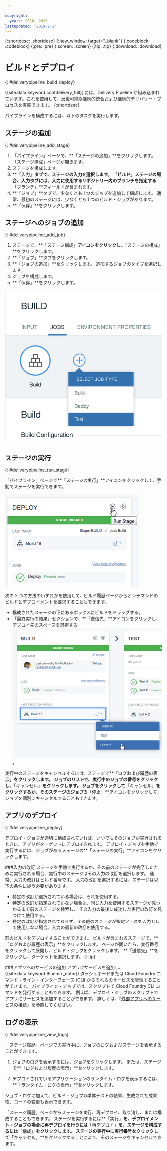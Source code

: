 ```yaml
---

copyright:
  years: 2016, 2019
lastupdated: "2019-2-1"
---
```

<!-- Copyright info at top of file: REQUIRED
    The copyright info is YAML content that must occur at the top of the MD file, before attributes are listed.
    It must be surrounded by 3 dashes.
    The value "years" can contain just one year or a two years separated by a comma. (years: 2014, 2016)
    Indentation as per the previous template must be preserved.
-->

{:shortdesc: .shortdesc}
{:new_window: target="_blank"}
{:codeblock: .codeblock}
{:pre: .pre}
{:screen: .screen}
{:tip: .tip}
{:download: .download}

# ビルドとデプロイ
{: #deliverypipeline_build_deploy}

{{site.data.keyword.contdelivery_full}} には、Delivery Pipeline が組み込まれています。これを使用して、反復可能な継続的統合および継続的デリバリー・プロセスを実装できます。
{:shortdesc}

パイプラインを構成するには、以下のタスクを実行します。

## ステージの追加
{: #deliverypipeline_add_stage}

1. 「パイプライン」ページで、**「ステージの追加」**をクリックします。 「ステージ構成」ページが開きます。
2. ステージを構成します。
  1. **「入力」**タブで、ステージの入力を選択します。  「ビルド」ステージの場合、入力タブには、入力に使用するリポジトリー内のブランチを指定する**「ブランチ」**フィールドが含まれます。
  2. **「ジョブ」**タブで、少なくとも 1 つのジョブを追加して構成します。 通常、最初のステージには、少なくとも 1 つのビルド・ジョブがあります。
3. **「保存」**をクリックします。

## ステージへのジョブの追加
{: #deliverypipeline_add_job}

1. ステージで、**「ステージ構成」**アイコンをクリックし、**「ステージの構成」**をクリックします。
2. **「ジョブ」**タブをクリックします。
3. **「ジョブの追加」**をクリックします。 追加するジョブのタイプを選択します。
4. ジョブを構成します。
5. **「保存」**をクリックします。

![ステージへのジョブの追加](images/AddJob2.png)

## ステージの実行
{: #deliverypipeline_run_stage}

「パイプライン」ページで**「ステージの実行」**アイコンをクリックして、手動でステージを実行できます。

![ステージでの「ステージの実行」アイコンのクリック](images/RunStage.png)

次の 2 つの方法のいずれかを使用して、ビルド履歴ページからオンデマンドのビルドとデプロイメントを要求することもできます。
* 構成されたステージの下にあるボックスにビルドをドラッグする。
* 「最終実行の結果」セクションで、**「送信先」**アイコンをクリックし、デプロイ先のスペースを選択する ![「このビルドを含むステージの実行」アイコン](images/deploy_to.png)。

実行中のステージをキャンセルするには、ステージで**「ログおよび履歴の表示」**をクリックします。 ジョブのリストで、実行中のジョブの番号をクリックし、**「キャンセル」**をクリックします。 ジョブをクリックして**「キャンセル」**をクリックするか、そのステージのジョブの**「停止」**アイコンをクリックして、ジョブを個別にキャンセルすることもできます。

## アプリのデプロイ
{: #deliverypipeline_deploy}

デプロイ・ジョブが適切に構成されていれば、いつでもそのジョブが実行されるときに、アプリがターゲットにデプロイされます。 デプロイ・ジョブを手動で実行するには、ジョブがあるステージの**「ステージの実行」**アイコンをクリックします。

###入力の改訂
ステージを手動で実行するか、その前のステージが完了したために実行される場合、実行中のステージはその入力の改訂を選択します。 通常、入力の改訂はビルド番号です。 入力の改訂を選択するには、ステージは以下の条件に従う必要があります。

* 特定の改訂が選択されている場合は、それを使用する。
* 特定の改訂が指定されていない場合は、同じ入力を使用するステージが見つかるまで前のステージを検索し、 その入力の最後に成功した実行の改訂を見つけて使用する。
* 特定の改訂が指定されておらず、その他のステージが指定ソースを入力として使用しない場合、入力の最新の改訂を使用する。

前のビルドをデプロイすることができます。 ビルドが含まれるステージで、**「ログおよび履歴の表示」**をクリックします。 ページが開いたら、実行番号をクリックして展開し、ビルド・ジョブをクリックします。 **「送信先」**をクリックし、ターゲットを選択します。
{: tip}

###アプリへのサービスの追加
アプリにサービスを追加し、{{site.data.keyword.Bluemix_notm}} ダッシュボードまたは Cloud Foundry コマンド・ライン・インターフェース (CLI) からそれらのサービスを管理することができます。 パイプライン・ジョブでは、スクリプトで Cloud Foundry CLI コマンドを発行することもできます。 例えば、デプロイ・ジョブのスクリプトでアプリにサービスを追加することができます。 詳しくは、『[外部アプリへのサービスの接続](/docs/resources?topic=resources-externalapp)』を参照してください。

## ログの表示
{: #deliverypipeline_view_logs}

「ステージ履歴」ページでの実行中に、ジョブのログおよびステージを表示することができます。

1. ジョブのログを表示するには、ジョブをクリックします。 または、ステージで**「ログおよび履歴の表示」**をクリックします。

2. デプロイされているアプリケーションのランタイム・ログを表示するには、**「ランタイム・ログの表示」**をクリックします。

ジョブ・ログに加えて、ビルド・ジョブの単体テストの結果、生成された成果物、コードの変更も表示できます。

「ステージ履歴」ページからステージを実行、再デプロイ、取り消し、または構成することもできます。 ステージを実行するには**「実行」**を、デプロイメント・ジョブの場合に再デプロイを行うには**「再デプロイ」**を、ステージを構成するには**「構成」**をクリックします。 ステージの実行中に実行番号をクリックして**「キャンセル」**をクリックすることにより、そのステージをキャンセルできます。
